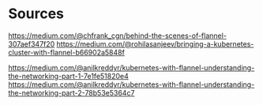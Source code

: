 

# Sources

https://medium.com/@chfrank_cgn/behind-the-scenes-of-flannel-307aef347f20
https://medium.com/@rohilasanjeev/bringing-a-kubernetes-cluster-with-flannel-b66902a5848f

https://medium.com/@anilkreddyr/kubernetes-with-flannel-understanding-the-networking-part-1-7e1fe51820e4
https://medium.com/@anilkreddyr/kubernetes-with-flannel-understanding-the-networking-part-2-78b53e5364c7

